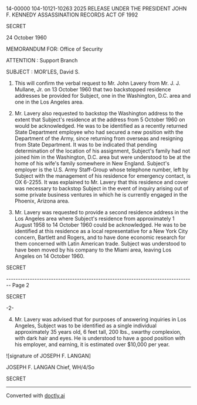 14-00000
104-10121-10263
2025 RELEASE UNDER THE PRESIDENT JOHN F. KENNEDY ASSASSINATION RECORDS ACT OF 1992

SECRET

24 October 1960

MEMORANDUM FOR: Office of Security

ATTENTION : Support Branch

SUBJECT : MOR'LES, David S.

1. This will confirm the verbal request to Mr. John Lavery from Mr. J. J. Mullane, Jr. on 13 October 1960 that two backstopped residence addresses be provided for Subject, one in the Washington, D.C. area and one in the Los Angeles area.

2. Mr. Lavery also requested to backstop the Washington address to the extent that Subject's residence at the address from 5 October 1960 on would be acknowledged. He was to be identified as a recently returned State Department employee who had secured a new position with the Department of the Army, since returning from overseas and resigning from State Department. It was to be indicated that pending determination of the location of his assignment, Subject's family had not joined him in the Washington, D.C. area but were understood to be at the home of his wife's family somewhere in New England. Subject's employer is the U.S. Army Staff-Group whose telephone number, left by Subject with the management of his residence for emergency contact, is OX 6-2255. It was explained to Mr. Lavery that this residence and cover was necessary to backstop Subject in the event of inquiry arising out of some private business ventures in which he is currently engaged in the Phoenix, Arizona area.

3. Mr. Lavery was requested to provide a second residence address in the Los Angeles area where Subject's residence from approximately 1 August 1958 to 14 October 1960 could be acknowledged. He was to be identified at this residence as a local representative for a New York City concern, Bartlett and Rogers, and to have done economic research for them concerned with Latin American trade. Subject was understood to have been moved by his company to the Miami area, leaving Los Angeles on 14 October 1960.

SECRET


-------------------------------------------------------------------------------- Page 2

SECRET

-2-

4. Mr. Lavery was advised that for purposes of answering
   inquiries in Los Angeles, Subject was to be identified as a
   single individual approximately 35 years old, 6 feet tall, 200 lbs.,
   swarthy complexion, with dark hair and eyes. He is understood to
   have a good position with his employer, and earning, it is estimated
   over $10,000 per year.

![signature of JOSEPH F. LANGAN]

JOSEPH F. LANGAN
Chief, WH/4/So

SECRET


---
Converted with [doctly.ai](https://doctly.ai)